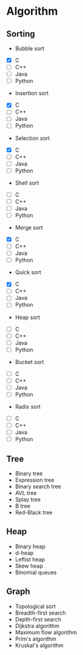 # Algorithm
## Sorting
- Bubble sort
- [X] C
- [ ] C++
- [ ] Java
- [ ] Python
- Insertion sort
- [X] C
- [ ] C++
- [ ] Java
- [ ] Python
- Selection sort
- [X] C
- [ ] C++
- [ ] Java
- [ ] Python
- Shell sort
- [ ] C
- [ ] C++
- [ ] Java
- [ ] Python
- Merge sort
- [X] C
- [ ] C++
- [ ] Java
- [ ] Python
- Quick sort
- [X] C
- [ ] C++
- [ ] Java
- [ ] Python
- Heap sort
- [ ] C
- [ ] C++
- [ ] Java
- [ ] Python
- Bucket sort
- [ ] C
- [ ] C++
- [ ] Java
- [ ] Python
- Radix sort
- [ ] C
- [ ] C++
- [ ] Java
- [ ] Python
## Tree
- Binary tree
- Expression tree
- Binary search tree
- AVL tree
- Splay tree
- B tree
- Red-Black tree
## Heap
- Binary heap
- d-heap
- Leftist heap
- Skew heap
- Binomial queues
## Graph
- Topological sort
- Breadth-first search
- Depth-first search
- Dijkstra algorithm
- Maximum flow algorithm
- Prim's algorithm 
- Kruskal's algorithm

